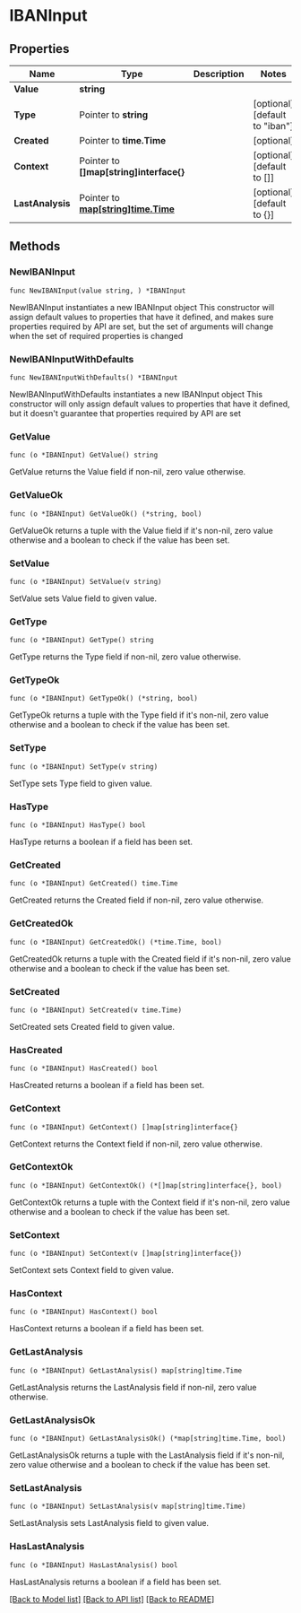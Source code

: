# IBANInput

## Properties

Name | Type | Description | Notes
------------ | ------------- | ------------- | -------------
**Value** | **string** |  | 
**Type** | Pointer to **string** |  | [optional] [default to "iban"]
**Created** | Pointer to **time.Time** |  | [optional] 
**Context** | Pointer to **[]map[string]interface{}** |  | [optional] [default to []]
**LastAnalysis** | Pointer to [**map[string]time.Time**](time.Time.md) |  | [optional] [default to {}]

## Methods

### NewIBANInput

`func NewIBANInput(value string, ) *IBANInput`

NewIBANInput instantiates a new IBANInput object
This constructor will assign default values to properties that have it defined,
and makes sure properties required by API are set, but the set of arguments
will change when the set of required properties is changed

### NewIBANInputWithDefaults

`func NewIBANInputWithDefaults() *IBANInput`

NewIBANInputWithDefaults instantiates a new IBANInput object
This constructor will only assign default values to properties that have it defined,
but it doesn't guarantee that properties required by API are set

### GetValue

`func (o *IBANInput) GetValue() string`

GetValue returns the Value field if non-nil, zero value otherwise.

### GetValueOk

`func (o *IBANInput) GetValueOk() (*string, bool)`

GetValueOk returns a tuple with the Value field if it's non-nil, zero value otherwise
and a boolean to check if the value has been set.

### SetValue

`func (o *IBANInput) SetValue(v string)`

SetValue sets Value field to given value.


### GetType

`func (o *IBANInput) GetType() string`

GetType returns the Type field if non-nil, zero value otherwise.

### GetTypeOk

`func (o *IBANInput) GetTypeOk() (*string, bool)`

GetTypeOk returns a tuple with the Type field if it's non-nil, zero value otherwise
and a boolean to check if the value has been set.

### SetType

`func (o *IBANInput) SetType(v string)`

SetType sets Type field to given value.

### HasType

`func (o *IBANInput) HasType() bool`

HasType returns a boolean if a field has been set.

### GetCreated

`func (o *IBANInput) GetCreated() time.Time`

GetCreated returns the Created field if non-nil, zero value otherwise.

### GetCreatedOk

`func (o *IBANInput) GetCreatedOk() (*time.Time, bool)`

GetCreatedOk returns a tuple with the Created field if it's non-nil, zero value otherwise
and a boolean to check if the value has been set.

### SetCreated

`func (o *IBANInput) SetCreated(v time.Time)`

SetCreated sets Created field to given value.

### HasCreated

`func (o *IBANInput) HasCreated() bool`

HasCreated returns a boolean if a field has been set.

### GetContext

`func (o *IBANInput) GetContext() []map[string]interface{}`

GetContext returns the Context field if non-nil, zero value otherwise.

### GetContextOk

`func (o *IBANInput) GetContextOk() (*[]map[string]interface{}, bool)`

GetContextOk returns a tuple with the Context field if it's non-nil, zero value otherwise
and a boolean to check if the value has been set.

### SetContext

`func (o *IBANInput) SetContext(v []map[string]interface{})`

SetContext sets Context field to given value.

### HasContext

`func (o *IBANInput) HasContext() bool`

HasContext returns a boolean if a field has been set.

### GetLastAnalysis

`func (o *IBANInput) GetLastAnalysis() map[string]time.Time`

GetLastAnalysis returns the LastAnalysis field if non-nil, zero value otherwise.

### GetLastAnalysisOk

`func (o *IBANInput) GetLastAnalysisOk() (*map[string]time.Time, bool)`

GetLastAnalysisOk returns a tuple with the LastAnalysis field if it's non-nil, zero value otherwise
and a boolean to check if the value has been set.

### SetLastAnalysis

`func (o *IBANInput) SetLastAnalysis(v map[string]time.Time)`

SetLastAnalysis sets LastAnalysis field to given value.

### HasLastAnalysis

`func (o *IBANInput) HasLastAnalysis() bool`

HasLastAnalysis returns a boolean if a field has been set.


[[Back to Model list]](../README.md#documentation-for-models) [[Back to API list]](../README.md#documentation-for-api-endpoints) [[Back to README]](../README.md)



